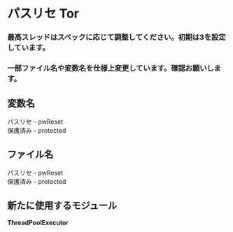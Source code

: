 # パスリセ Tor

### 最高スレッドはスペックに応じて調整してください。初期は3を設定しています。  
### 一部ファイル名や変数名を仕様上変更しています。確認お願いします。  

## 変数名   
パスリセ - pwReset  
保護済み - protected  
## ファイル名  
パスリセ - pwReset  
保護済み - protected  

## 新たに使用するモジュール
**ThreadPoolExecutor**  

